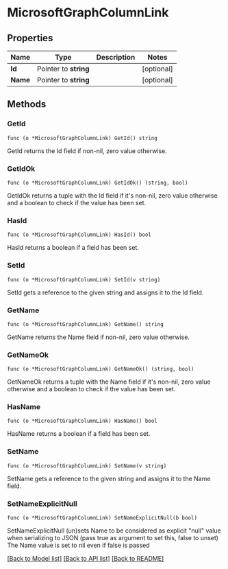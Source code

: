 # MicrosoftGraphColumnLink

## Properties

Name | Type | Description | Notes
------------ | ------------- | ------------- | -------------
**Id** | Pointer to **string** |  | [optional] 
**Name** | Pointer to **string** |  | [optional] 

## Methods

### GetId

`func (o *MicrosoftGraphColumnLink) GetId() string`

GetId returns the Id field if non-nil, zero value otherwise.

### GetIdOk

`func (o *MicrosoftGraphColumnLink) GetIdOk() (string, bool)`

GetIdOk returns a tuple with the Id field if it's non-nil, zero value otherwise
and a boolean to check if the value has been set.

### HasId

`func (o *MicrosoftGraphColumnLink) HasId() bool`

HasId returns a boolean if a field has been set.

### SetId

`func (o *MicrosoftGraphColumnLink) SetId(v string)`

SetId gets a reference to the given string and assigns it to the Id field.

### GetName

`func (o *MicrosoftGraphColumnLink) GetName() string`

GetName returns the Name field if non-nil, zero value otherwise.

### GetNameOk

`func (o *MicrosoftGraphColumnLink) GetNameOk() (string, bool)`

GetNameOk returns a tuple with the Name field if it's non-nil, zero value otherwise
and a boolean to check if the value has been set.

### HasName

`func (o *MicrosoftGraphColumnLink) HasName() bool`

HasName returns a boolean if a field has been set.

### SetName

`func (o *MicrosoftGraphColumnLink) SetName(v string)`

SetName gets a reference to the given string and assigns it to the Name field.

### SetNameExplicitNull

`func (o *MicrosoftGraphColumnLink) SetNameExplicitNull(b bool)`

SetNameExplicitNull (un)sets Name to be considered as explicit "null" value
when serializing to JSON (pass true as argument to set this, false to unset)
The Name value is set to nil even if false is passed

[[Back to Model list]](../README.md#documentation-for-models) [[Back to API list]](../README.md#documentation-for-api-endpoints) [[Back to README]](../README.md)


